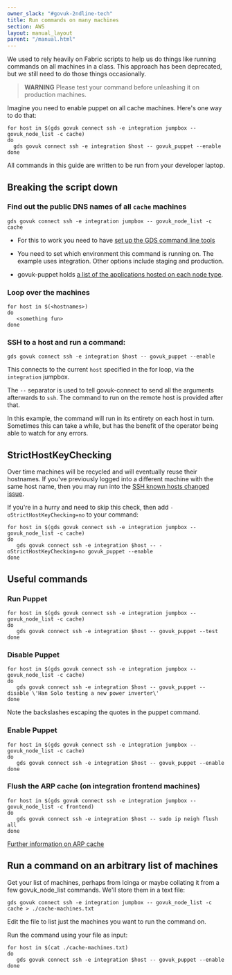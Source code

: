 ```yaml
---
owner_slack: "#govuk-2ndline-tech"
title: Run commands on many machines
section: AWS
layout: manual_layout
parent: "/manual.html"
---
```

We used to rely heavily on Fabric scripts to help us do things like running commands on all machines in a class. This approach has been deprecated, but we still need to do those things occasionally.

> **WARNING** Please test your command before unleashing it on production machines.

Imagine you need to enable puppet on all cache machines. Here's one way to do that:

```
for host in $(gds govuk connect ssh -e integration jumpbox -- govuk_node_list -c cache)
do
  gds govuk connect ssh -e integration $host -- govuk_puppet --enable
done
```

All commands in this guide are written to be run from your developer laptop.

## Breaking the script down

### Find out the public DNS names of all `cache` machines

```
gds govuk connect ssh -e integration jumpbox -- govuk_node_list -c cache
```

- For this to work you need to have [set up the GDS command line tools](/manual/get-started.html#3-install-gds-command-line-tools)

- You need to set which environment this command is running on. The example uses integration. Other options include staging and production.

- govuk-puppet holds [a list of the applications hosted on each node type](https://github.com/alphagov/govuk-puppet/blob/main/hieradata_aws/common.yaml#L14).

### Loop over the machines

```
for host in $(<hostnames>)
do
   <something fun>
done
```

### SSH to a host and run a command:

```
gds govuk connect ssh -e integration $host -- govuk_puppet --enable
```

This connects to the current `host` specified in the for loop, via the `integration` jumpbox.

The `--` separator is used to tell govuk-connect to send all the arguments afterwards to `ssh`. The command to run on the remote host is provided after that.

In this example, the command will run in its entirety on each host in turn. Sometimes this can take a while, but has the benefit of the operator being able to watch for any errors.

## StrictHostKeyChecking

Over time machines will be recycled and will eventually reuse their hostnames. If you've previously logged into a different machine with the same host name, then you may run into the [SSH known hosts changed issue](/manual/unable-to-ssh-into-machine.html#ssh-known-hosts-changed).

If you're in a hurry and need to skip this check, then add `-oStrictHostKeyChecking=no` to your command:

```
for host in $(gds govuk connect ssh -e integration jumpbox -- govuk_node_list -c cache)
do
   gds govuk connect ssh -e integration $host -- -oStrictHostKeyChecking=no govuk_puppet --enable
done
```

## Useful commands

### Run Puppet

```
for host in $(gds govuk connect ssh -e integration jumpbox -- govuk_node_list -c cache)
do
   gds govuk connect ssh -e integration $host -- govuk_puppet --test
done
```

### Disable Puppet

```
for host in $(gds govuk connect ssh -e integration jumpbox -- govuk_node_list -c cache)
do
   gds govuk connect ssh -e integration $host -- govuk_puppet --disable \'Han Solo testing a new power inverter\'
done
```

Note the backslashes escaping the quotes in the puppet command.

### Enable Puppet

```
for host in $(gds govuk connect ssh -e integration jumpbox -- govuk_node_list -c cache)
do
   gds govuk connect ssh -e integration $host -- govuk_puppet --enable
done
```

### Flush the ARP cache (on integration frontend machines)

```
for host in $(gds govuk connect ssh -e integration jumpbox -- govuk_node_list -c frontend)
do
   gds govuk connect ssh -e integration $host -- sudo ip neigh flush all
done
```

[Further information on ARP cache](/manual/flush-the-arp-cache.html)

## Run a command on an arbitrary list of machines

Get your list of machines, perhaps from Icinga or maybe collating it from a few govuk_node_list commands. We'll store them in a text file:

```
gds govuk connect ssh -e integration jumpbox -- govuk_node_list -c cache > ./cache-machines.txt
```

Edit the file to list just the machines you want to run the command on.

Run the command using your file as input:

```
for host in $(cat ./cache-machines.txt)
do
   gds govuk connect ssh -e integration $host -- govuk_puppet --enable
done
```
